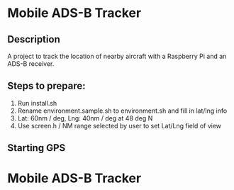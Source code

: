 # Mobile ADS-B Tracker 
## Description
A project to track the location of nearby aircraft with a Raspberry Pi and an ADS-B receiver.

## Steps to prepare:
1. Run install.sh
2. Rename environment.sample.sh to environment.sh and fill in lat/lng info
3. Lat: 60nm / deg, Lng: 40nm / deg at 48 deg N
4. Use screen.h / NM range selected by user to set Lat/Lng field of view

## Starting GPS

# Mobile ADS-B Tracker 
